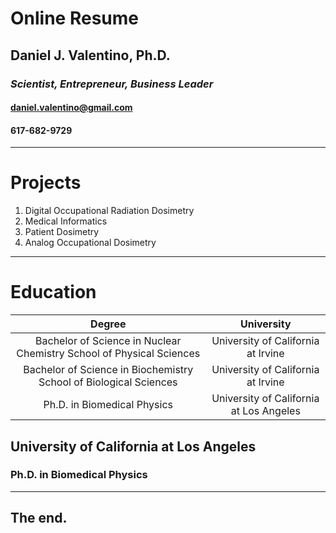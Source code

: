 # Online Resume
## Daniel J. Valentino, Ph.D.

### *Scientist, Entrepreneur, Business Leader*

#### daniel.valentino@gmail.com

#### 617-682-9729

---
# Projects
1. Digital Occupational Radiation Dosimetry
2. Medical Informatics
3. Patient Dosimetry
4. Analog Occupational Dosimetry

---
# Education
|                                Degree                                |                University               |
|:--------------------------------------------------------------------:|:---------------------------------------:|
| Bachelor of Science in Nuclear Chemistry School of Physical Sciences | University of California at Irvine      |
| Bachelor of Science in Biochemistry School of Biological Sciences    | University of California at Irvine      |
| Ph.D. in Biomedical Physics                                          | University of California at Los Angeles |


## University of California at Los Angeles
### Ph.D. in Biomedical Physics
---
## The end.
<!--stackedit_data:
eyJoaXN0b3J5IjpbLTE2NDI3ODcwMDAsOTcxNTE4NzYyLC01Mj
A2NDQyODYsLTEyNDM4MjkzXX0=
-->